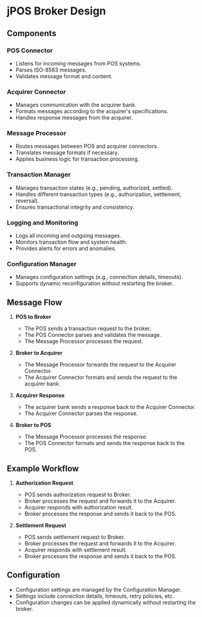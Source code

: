 # jPOS Broker Design

## Components

### POS Connector
- Listens for incoming messages from POS systems.
- Parses ISO-8583 messages.
- Validates message format and content.

### Acquirer Connector
- Manages communication with the acquirer bank.
- Formats messages according to the acquirer's specifications.
- Handles response messages from the acquirer.

### Message Processor
- Routes messages between POS and acquirer connectors.
- Translates message formats if necessary.
- Applies business logic for transaction processing.

### Transaction Manager
- Manages transaction states (e.g., pending, authorized, settled).
- Handles different transaction types (e.g., authorization, settlement, reversal).
- Ensures transactional integrity and consistency.

### Logging and Monitoring
- Logs all incoming and outgoing messages.
- Monitors transaction flow and system health.
- Provides alerts for errors and anomalies.

### Configuration Manager
- Manages configuration settings (e.g., connection details, timeouts).
- Supports dynamic reconfiguration without restarting the broker.

## Message Flow

1. **POS to Broker**
   - The POS sends a transaction request to the broker.
   - The POS Connector parses and validates the message.
   - The Message Processor processes the request.

2. **Broker to Acquirer**
   - The Message Processor forwards the request to the Acquirer Connector.
   - The Acquirer Connector formats and sends the request to the acquirer bank.

3. **Acquirer Response**
   - The acquirer bank sends a response back to the Acquirer Connector.
   - The Acquirer Connector parses the response.

4. **Broker to POS**
   - The Message Processor processes the response.
   - The POS Connector formats and sends the response back to the POS.

## Example Workflow

1. **Authorization Request**
   - POS sends authorization request to Broker.
   - Broker processes the request and forwards it to the Acquirer.
   - Acquirer responds with authorization result.
   - Broker processes the response and sends it back to the POS.

2. **Settlement Request**
   - POS sends settlement request to Broker.
   - Broker processes the request and forwards it to the Acquirer.
   - Acquirer responds with settlement result.
   - Broker processes the response and sends it back to the POS.

## Configuration

- Configuration settings are managed by the Configuration Manager.
- Settings include connection details, timeouts, retry policies, etc.
- Configuration changes can be applied dynamically without restarting the broker.
